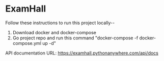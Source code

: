 # ExamHall

Follow these instructions to run this project locally--
1. Download docker and docker-compose
2. Go project repo and run this command "docker-compose -f docker-compose.yml up -d"

API documentation URL: https://examhall.pythonanywhere.com/api/docs
